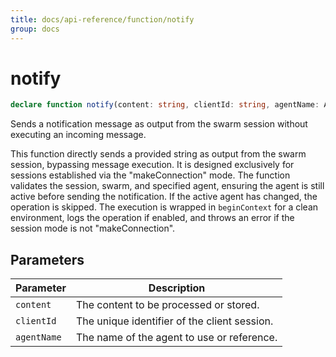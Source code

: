 ```yaml
---
title: docs/api-reference/function/notify
group: docs
---
```


# notify

```ts
declare function notify(content: string, clientId: string, agentName: AgentName): Promise<void>;
```

Sends a notification message as output from the swarm session without executing an incoming message.

This function directly sends a provided string as output from the swarm session, bypassing message execution. It is designed exclusively
for sessions established via the "makeConnection" mode. The function validates the session, swarm, and specified agent, ensuring the agent
is still active before sending the notification. If the active agent has changed, the operation is skipped. The execution is wrapped in
`beginContext` for a clean environment, logs the operation if enabled, and throws an error if the session mode is not "makeConnection".

## Parameters

| Parameter | Description |
|-----------|-------------|
| `content` | The content to be processed or stored. |
| `clientId` | The unique identifier of the client session. |
| `agentName` | The name of the agent to use or reference. |
